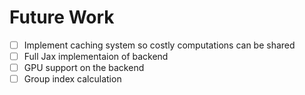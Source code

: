 # Future Work
- [ ] Implement caching system so costly computations can be shared
- [ ] Full Jax implementaion of backend
- [ ] GPU support on the backend
- [ ] Group index calculation